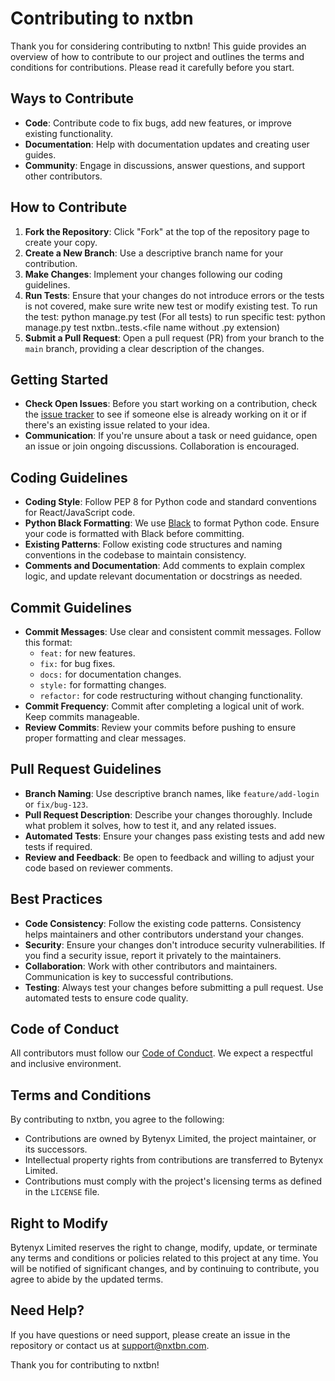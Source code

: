 # Contributing to nxtbn

Thank you for considering contributing to nxtbn! This guide provides an overview of how to contribute to our project and outlines the terms and conditions for contributions. Please read it carefully before you start.

## Ways to Contribute
- **Code**: Contribute code to fix bugs, add new features, or improve existing functionality.
- **Documentation**: Help with documentation updates and creating user guides.
- **Community**: Engage in discussions, answer questions, and support other contributors.

## How to Contribute
1. **Fork the Repository**: Click "Fork" at the top of the repository page to create your copy.
2. **Create a New Branch**: Use a descriptive branch name for your contribution.
3. **Make Changes**: Implement your changes following our coding guidelines.
4. **Run Tests**: Ensure that your changes do not introduce errors or the tests is not covered, make sure write new test or modify existing test.
   To run the test: python manage.py test (For all tests)
   to run specific test: python manage.py test nxtbn.<app name>.tests.<file name without .py extension)
6. **Submit a Pull Request**: Open a pull request (PR) from your branch to the `main` branch, providing a clear description of the changes.

## Getting Started
- **Check Open Issues**: Before you start working on a contribution, check the [issue tracker](https://github.com/nxtbn-com/nxtbn/issues) to see if someone else is already working on it or if there's an existing issue related to your idea.
- **Communication**: If you're unsure about a task or need guidance, open an issue or join ongoing discussions. Collaboration is encouraged.

## Coding Guidelines
- **Coding Style**: Follow PEP 8 for Python code and standard conventions for React/JavaScript code.
- **Python Black Formatting**: We use [Black](https://github.com/psf/black) to format Python code. Ensure your code is formatted with Black before committing.
- **Existing Patterns**: Follow existing code structures and naming conventions in the codebase to maintain consistency.
- **Comments and Documentation**: Add comments to explain complex logic, and update relevant documentation or docstrings as needed.

## Commit Guidelines
- **Commit Messages**: Use clear and consistent commit messages. Follow this format:
  - `feat:` for new features.
  - `fix:` for bug fixes.
  - `docs:` for documentation changes.
  - `style:` for formatting changes.
  - `refactor:` for code restructuring without changing functionality.
- **Commit Frequency**: Commit after completing a logical unit of work. Keep commits manageable.
- **Review Commits**: Review your commits before pushing to ensure proper formatting and clear messages.

## Pull Request Guidelines
- **Branch Naming**: Use descriptive branch names, like `feature/add-login` or `fix/bug-123`.
- **Pull Request Description**: Describe your changes thoroughly. Include what problem it solves, how to test it, and any related issues.
- **Automated Tests**: Ensure your changes pass existing tests and add new tests if required.
- **Review and Feedback**: Be open to feedback and willing to adjust your code based on reviewer comments.

## Best Practices
- **Code Consistency**: Follow the existing code patterns. Consistency helps maintainers and other contributors understand your changes.
- **Security**: Ensure your changes don't introduce security vulnerabilities. If you find a security issue, report it privately to the maintainers.
- **Collaboration**: Work with other contributors and maintainers. Communication is key to successful contributions.
- **Testing**: Always test your changes before submitting a pull request. Use automated tests to ensure code quality.



## Code of Conduct
All contributors must follow our [Code of Conduct](.github/CODE_OF_CONDUCT.md). We expect a respectful and inclusive environment.

## Terms and Conditions
By contributing to nxtbn, you agree to the following:
- Contributions are owned by Bytenyx Limited, the project maintainer, or its successors.
- Intellectual property rights from contributions are transferred to Bytenyx Limited.
- Contributions must comply with the project's licensing terms as defined in the `LICENSE` file.

## Right to Modify
Bytenyx Limited reserves the right to change, modify, update, or terminate any terms and conditions or policies related to this project at any time. You will be notified of significant changes, and by continuing to contribute, you agree to abide by the updated terms.

## Need Help?
If you have questions or need support, please create an issue in the repository or contact us at [support@nxtbn.com](mailto:support@nxtbn.com).

Thank you for contributing to nxtbn!
